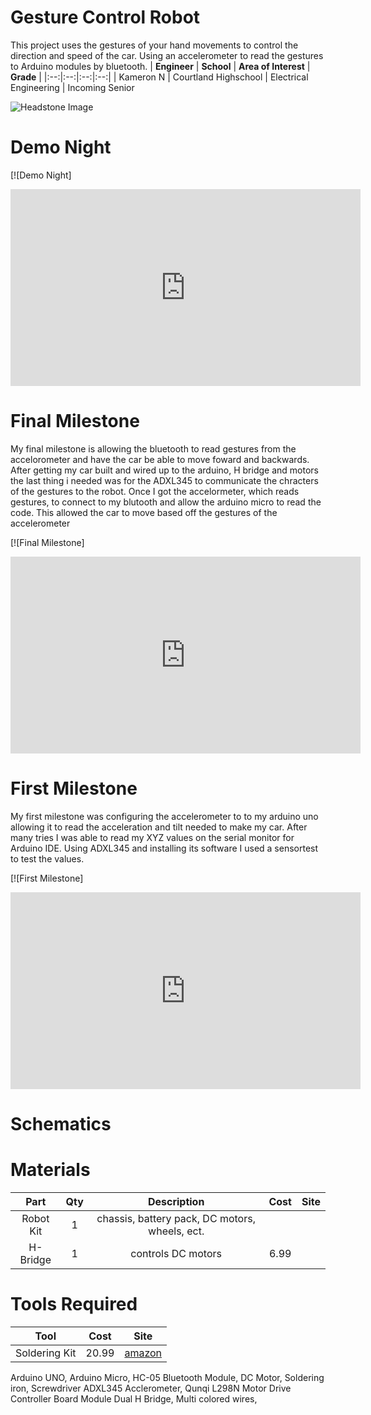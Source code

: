 ﻿# Gesture Control Robot
This project uses the gestures of your hand movements to control the direction and speed of the car. Using an accelerometer to read the gestures to Arduino modules by bluetooth. 
| **Engineer** | **School** | **Area of Interest** | **Grade** |
|:--:|:--:|:--:|:--:|
| Kameron N | Courtland Highschool | Electrical Engineering | Incoming Senior

![Headstone Image](https://bluestampengineering.com/wp-content/uploads/2016/05/improve.jpg)


# Demo Night 

[![Demo Night]
<iframe width="560" height="315" src="https://www.youtube.com/embed/3wdcaILSAGs" title="YouTube video player" frameborder="0" allow="accelerometer; autoplay; clipboard-write; encrypted-media; gyroscope; picture-in-picture" allowfullscreen></iframe>

  
# Final Milestone
My final milestone is allowing the bluetooth to read gestures from the accelorometer and have the car be able to move foward and backwards. After getting my car built and wired up to the arduino, H bridge and motors the last thing i needed was for the ADXL345 to communicate the chracters of the gestures to the robot. Once I got the accelormeter, which reads gestures, to connect to my blutooth and allow the arduino micro to read the code. This allowed the car to move based off the gestures of the accelerometer

[![Final Milestone]
<iframe width="560" height="315" src="https://www.youtube.com/embed/4Pcw4EDEFpg" title="YouTube video player" frameborder="0" allow="accelerometer; autoplay; clipboard-write; encrypted-media; gyroscope; picture-in-picture" allowfullscreen></iframe>

# First Milestone
My first milestone was configuring the accelerometer to to my arduino uno allowing it to read the acceleration and tilt needed to make my car. After many tries I was able to read my XYZ values on the serial monitor for Arduino IDE. Using ADXL345 and installing its software I used a sensortest to test the values. 

[![First Milestone]
<iframe width="560" height="315" src="https://www.youtube.com/embed/q0oDf7IUYQs" title="YouTube video player" frameborder="0" allow="accelerometer; autoplay; clipboard-write; encrypted-media; gyroscope; picture-in-picture" allowfullscreen></iframe>

# Schematics

# Materials

| **Part** | **Qty** | **Description** | **Cost** | **Site**
|:--:|:-:|:--:|:-:|:-:|
| Robot Kit | 1 | chassis, battery pack, DC motors, wheels, ect. |
| H-Bridge | 1 | controls DC motors | 6.99
# Tools Required 
| **Tool** | **Cost** | **Site** |
|:--:|:-:|:-:|
| Soldering Kit | 20.99 | [amazon](https://www.amazon.com/Soldering-Iron-Kit-Temperature-Desoldering/dp/B07S61WT16/)


Arduino UNO,
Arduino Micro, 
HC-05 Bluetooth Module, 
DC Motor, 
Soldering iron,
Screwdriver 
ADXL345 Acclerometer,
Qunqi L298N Motor Drive Controller Board Module Dual H Bridge,
Multi colored wires, 

